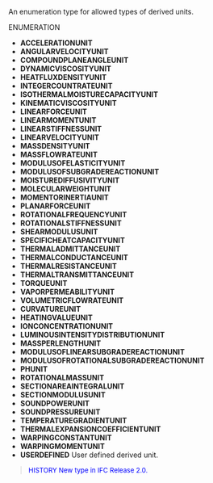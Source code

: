 An enumeration type for allowed types of derived units.

ENUMERATION

* **ACCELERATIONUNIT** 
* **ANGULARVELOCITYUNIT** 
* **COMPOUNDPLANEANGLEUNIT** 
* **DYNAMICVISCOSITYUNIT** 
* **HEATFLUXDENSITYUNIT** 
* **INTEGERCOUNTRATEUNIT** 
* **ISOTHERMALMOISTURECAPACITYUNIT** 
* **KINEMATICVISCOSITYUNIT** 
* **LINEARFORCEUNIT** 
* **LINEARMOMENTUNIT** 
* **LINEARSTIFFNESSUNIT** 
* **LINEARVELOCITYUNIT** 
* **MASSDENSITYUNIT** 
* **MASSFLOWRATEUNIT** 
* **MODULUSOFELASTICITYUNIT** 
* **MODULUSOFSUBGRADEREACTIONUNIT** 
* **MOISTUREDIFFUSIVITYUNIT** 
* **MOLECULARWEIGHTUNIT** 
* **MOMENTORINERTIAUNIT** 
* **PLANARFORCEUNIT** 
* **ROTATIONALFREQUENCYUNIT** 
* **ROTATIONALSTIFFNESSUNIT** 
* **SHEARMODULUSUNIT** 
* **SPECIFICHEATCAPACITYUNIT** 
* **THERMALADMITTANCEUNIT** 
* **THERMALCONDUCTANCEUNIT** 
* **THERMALRESISTANCEUNIT** 
* **THERMALTRANSMITTANCEUNIT** 
* **TORQUEUNIT** 
* **VAPORPERMEABILITYUNIT** 
* **VOLUMETRICFLOWRATEUNIT** 
* **CURVATUREUNIT** 
* **HEATINGVALUEUNIT**
* **IONCONCENTRATIONUNIT**
* **LUMINOUSINTENSITYDISTRIBUTIONUNIT** 
* **MASSPERLENGTHUNIT** 
* **MODULUSOFLINEARSUBGRADEREACTIONUNIT** 
* **MODULUSOFROTATIONALSUBGRADEREACTIONUNIT**
* **PHUNIT** 
* **ROTATIONALMASSUNIT** 
* **SECTIONAREAINTEGRALUNIT** 
* **SECTIONMODULUSUNIT** 
* **SOUNDPOWERUNIT** 
* **SOUNDPRESSUREUNIT** 
* **TEMPERATUREGRADIENTUNIT** 
* **THERMALEXPANSIONCOEFFICIENTUNIT** 
* **WARPINGCONSTANTUNIT** 
* **WARPINGMOMENTUNIT** 
* **USERDEFINED** User defined derived unit.

> <font size="-1" color="#0000FF">HISTORY New type in IFC
		Release 2.0. </font>